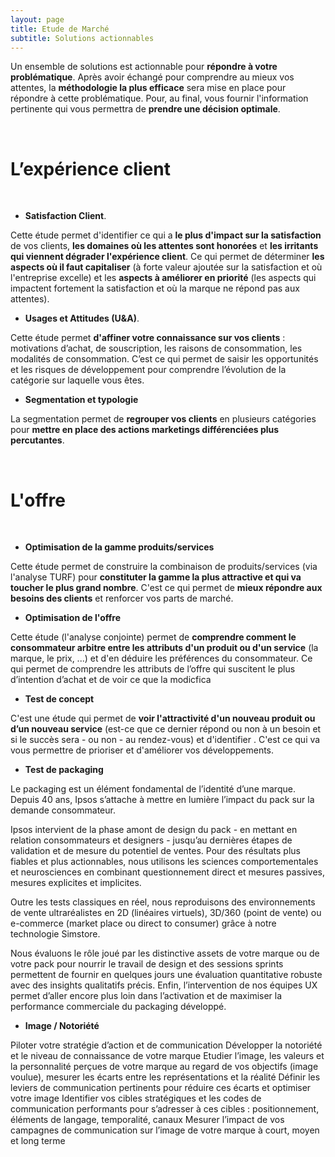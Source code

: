 ```yaml
---
layout: page
title: Etude de Marché
subtitle: Solutions actionnables
---
```


Un ensemble de solutions est actionnable pour **répondre à votre problématique**. Après avoir échangé pour comprendre au mieux vos attentes, la **méthodologie la plus efficace** sera mise en place pour répondre à cette problématique. Pour, au final, vous fournir l'information pertinente qui vous permettra de **prendre une décision optimale**. 

<br/>

<h1>L’expérience client</h1>

<br/>

* **Satisfaction Client**. 

Cette étude permet d'identifier ce qui a **le plus d'impact sur la satisfaction** de vos clients, **les domaines où les attentes sont honorées** et **les irritants qui viennent dégrader l'expérience client**. Ce qui permet de déterminer **les aspects où il faut capitaliser** (à forte valeur ajoutée sur la satisfaction et où l'entreprise excelle) et les **aspects à améliorer en priorité** (les aspects qui impactent fortement la satisfaction et où la marque ne répond pas aux attentes).
	
* **Usages et Attitudes (U&A)**.
	 
Cette étude permet **d'affiner votre connaissance sur vos clients** : motivations d’achat, de souscription, les raisons de consommation, les modalités de consommation. C’est ce qui permet de saisir les opportunités et les risques de développement pour comprendre l’évolution de la catégorie sur laquelle vous êtes.

* **Segmentation et typologie**

La segmentation permet de **regrouper vos clients** en plusieurs catégories pour **mettre en place des actions marketings différenciées plus percutantes**. 

<br/>

<h1>L'offre</h1>

<br/>

* **Optimisation de la gamme produits/services**

Cette étude permet de construire la combinaison de produits/services (via l'analyse TURF) pour **constituter la gamme la plus attractive et qui va toucher le plus grand nombre**. C'est ce qui permet de **mieux répondre aux besoins des clients** et renforcer vos parts de marché. 

* **Optimisation de l'offre**

Cette étude (l'analyse conjointe) permet de **comprendre comment le consommateur arbitre entre les attributs d'un produit ou d'un service** (la marque, le prix, ...) et d'en déduire les préférences du consommateur. Ce qui permet de comprendre les attributs de l’offre qui suscitent le plus d’intention d’achat et de voir ce que la modicfica

* **Test de concept**

C'est une étude qui permet de **voir l'attractivité d'un nouveau produit ou d’un nouveau service** (est-ce que ce dernier répond ou non à un besoin et si le succès sera - ou non - au rendez-vous) et d'identifier . C'est ce qui va vous permettre de prioriser et d'améliorer vos développements. 

* **Test de packaging**

Le packaging est un élément fondamental de l’identité d’une marque. Depuis 40 ans, Ipsos s’attache à mettre en lumière l’impact du pack sur la demande consommateur.

Ipsos intervient de la phase amont de design du pack - en mettant en relation consommateurs et designers - jusqu’au dernières étapes de validation et de mesure du potentiel de ventes. Pour des résultats plus fiables et plus actionnables, nous utilisons les sciences comportementales et neurosciences en combinant questionnement direct et mesures passives, mesures explicites et implicites.

Outre les tests classiques en réel, nous reproduisons des environnements de vente ultraréalistes en 2D (linéaires virtuels), 3D/360 (point de vente) ou e-commerce (market place ou direct to consumer) grâce à notre technologie Simstore.

Nous évaluons le rôle joué par les distinctive assets de votre marque ou de votre pack pour nourrir le travail de design et des sessions sprints permettent de fournir en quelques jours une évaluation quantitative robuste avec des insights qualitatifs précis. Enfin, l’intervention de nos équipes UX permet d’aller encore plus loin dans l’activation et de maximiser la performance commerciale du packaging développé.



* **Image / Notoriété**


Piloter votre stratégie d’action et de communication
Développer la notoriété et le niveau de connaissance de votre marque
Etudier l’image, les valeurs et la personnalité perçues de votre marque au regard de vos objectifs (image voulue), mesurer les écarts entre les représentations et la réalité
Définir les leviers de communication pertinents pour réduire ces écarts et optimiser votre image Identifier vos cibles stratégiques et les codes de communication performants pour s’adresser à ces cibles : positionnement, éléments de langage, temporalité, canaux
Mesurer l’impact de vos campagnes de communication sur l’image de votre marque à court, moyen et long terme
